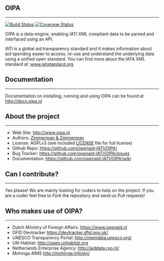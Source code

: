 ## OIPA
--------
[![Build Status](https://travis-ci.org/zimmerman-zimmerman/OIPA.svg)](https://travis-ci.org/zimmerman-zimmerman/OIPA)
[![Coverage Status](https://coveralls.io/repos/zimmerman-zimmerman/OIPA/badge.svg?service=github)](https://coveralls.io/github/zimmerman-zimmerman/OIPA)

OIPA is a data-engine, enabling IATI XML compliant data to be parsed and interfaced using an API.

IATI is a global aid transparency standard and it makes information about aid spending easier to access, re-use and understand the underlying data using a unified open standard. You can find more about the IATA XML standard at: <a href="http://www.iatistandard.org" target="_blank">www.iatistandard.org</a>


## Documentation
--------

Documentation on installing, running and using OIPA can be found at <a href="http://docs.oipa.nl" target="_blank">http://docs.oipa.nl</a>


## About the project
--------
* Web Site:         <a href="http://www.oipa.nl" target="_blank">http://www.oipa.nl</a>
* Authors:          <a href="https://www.zimmermanzimmerman.nl/" target="_blank">Zimmerman & Zimmerman</a>
* License:          AGPLv3 (see included <a href="https://github.com/openaid-IATI/OIPA/blob/master/LICENSE.MD" target="_blank">LICENSE</a> file for full license)
* Github Repo:      <a href="https://github.com/openaid-IATI/OIPA/" target="_blank">https://github.com/openaid-IATI/OIPA/</a>
* Bug Tracker:      <a href="https://github.com/openaid-IATI/OIPA/issues" target="_blank">https://github.com/openaid-IATI/OIPA/issues</a>
* Documentation:    <a href="https://github.com/openaid-IATI/OIPA/wiki" target="_blank">https://github.com/openaid-IATI/OIPA/wiki</a>


## Can I contribute?
--------

Yes please! We are mainly looking for coders to help on the project. If you are a coder feel free to *Fork* the repository and send us Pull requests!

## Who makes use of OIPA?
--------
* Dutch Ministry of Foreign Affairs:         <a href="https://www.openaid.nl" target="_blank">https://www.openaid.nl</a>
* DFID Devtracker                            <a href="https://devtracker.dfid.gov.uk" target="_blank">https://devtracker.dfid.gov.uk/</a>
* UNESCO Transparency Portal:                <a href="http://opendata.unesco.org/" target="_blank">http://opendata.unesco.org/</a>
* UN-Habitat:                                <a href="http://open.unhabitat.org" target="_blank">http://open.unhabitat.org</a>
* Netherlands Enterprise Agency:             <a href="http://aiddata.rvo.nl" target="_blank">http://aiddata.rvo.nl/</a>
* Mohinga AIMS                               <a href="http://mohinga.info/en/" target="_blank">http://mohinga.info/en/</a>


